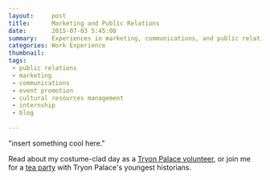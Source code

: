 ```yaml
---
layout:     post
title:      Marketing and Public Relations 
date:       2015-07-03 5:45:00
summary:    Experiences in marketing, communications, and public relations work.
categories: Work Experience
thumbnail: 
tags:
 - public relations
 - marketing
 - communications
 - event promotion
 - cultural resources management
 - internship
 - blog
 
---
```


"insert something cool here."

Read about my costume-clad day as a [Tryon Palace volunteer](http://tryonpalace.org/blog/day-life-tryon-palace-volunteer "blog"), or join me for a [tea party](http://tryonpalace.org/blog/behind-scenes-summer-day-camps-tryon-palace) with Tryon Palace's youngest historians.





